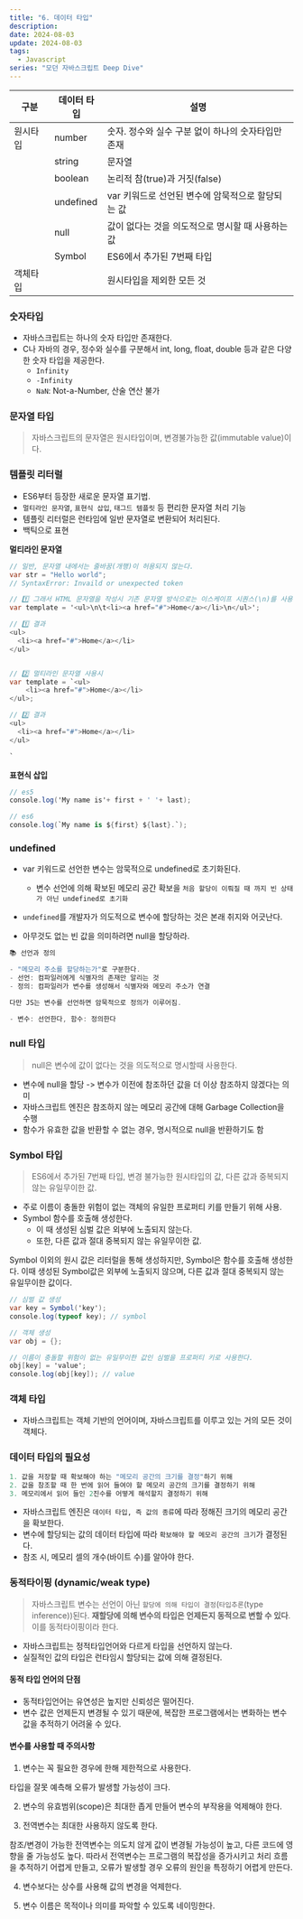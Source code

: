 ```yaml
---
title: "6. 데이터 타입"
description:
date: 2024-08-03
update: 2024-08-03
tags:
  - Javascript
series: "모던 자바스크립트 Deep Dive"
---
```


| 구분     | 데이터 타입 | 설명                                               |
| -------- | ----------- | -------------------------------------------------- |
| 원시타입 | number      | 숫자. 정수와 실수 구분 없이 하나의 숫자타입만 존재 |
|          | string      | 문자열                                             |
|          | boolean     | 논리적 참(true)과 거짓(false)                      |
|          | undefined   | var 키워드로 선언된 변수에 암묵적으로 할당되는 값  |
|          | null        | 값이 없다는 것을 의도적으로 명시할 때 사용하는 값  |
|          | Symbol      | ES6에서 추가된 7번째 타입                          |
| 객체타입 |             | 원시타입을 제외한 모든 것                          |

### 숫자타입

- 자바스크립트는 하나의 숫자 타입만 존재한다.
- C나 자바의 경우, 정수와 실수를 구분해서 int, long, float, double 등과 같은 다양한 숫자 타입을 제공한다.
  - `Infinity`
  - `-Infinity`
  - `NaN`: Not-a-Number, 산술 연산 불가

### 문자열 타입

> 자바스크립트의 문자열은 원시타입이며, 변경불가능한 값(immutable value)이다.

### 템플릿 리터럴

- ES6부터 등장한 새로운 문자열 표기법.
- `멀티라인 문자열`, `표현식 삽입`, `태그드 템플릿` 등 편리한 문자열 처리 기능
- 템플릿 리터럴은 런타임에 일반 문자열로 변환되어 처리된다.
- 백틱으로 표현

**멀티라인 문자열**

```cs
// 일반, 문자열 내에서는 줄바꿈(개행)이 허용되지 않는다.
var str = "Hello world";
// SyntaxError: Invaild or unexpected token

// 1️⃣ 그래서 HTML 문자열을 작성시 기존 문자열 방식으로는 이스케이프 시퀀스(\n)를 사용해야 한다.
var template = '<ul>\n\t<li><a href="#">Home</a></li>\n</ul>';

// 1️⃣ 결과
<ul>
  <li><a href="#">Home</a></li>
</ul>


// 2️⃣ 멀티라인 문자열 사용시
var template = `<ul>
	<li><a href="#">Home</a></li>
</ul>;

// 2️⃣ 결과
<ul>
  <li><a href="#">Home</a></li>
</ul>

`
```

**표현식 삽입**

```cs
// es5
console.log('My name is'+ first + ' '+ last);
```

```cs
// es6
console.log(`My name is ${first} ${last}.`);
```

### undefined

- var 키워드로 선언한 변수는 암묵적으로 undefined로 초기화된다.

  - 변수 선언에 의해 확보된 메모리 공간 확보을 `처음 할당이 이뤄질 때 까지 빈 상태가 아닌 undefined로 초기화`

- `undefined`를 개발자가 의도적으로 변수에 할당하는 것은 본래 취지와 어긋난다.
- 아무것도 없는 빈 값을 의미하려면 null을 할당하라.

```cs
📚 선언과 정의

- "메모리 주소를 할당하는가"로 구분한다.
- 선언: 컴파일러에게 식별자의 존재만 알리는 것
- 정의: 컴파일러가 변수를 생성해서 식별자와 메모리 주소가 연결

다만 JS는 변수를 선언하면 암묵적으로 정의가 이루어짐.

- 변수: 선언한다, 함수: 정의한다
```

### null 타입

> null은 변수에 값이 없다는 것을 의도적으로 명시할때 사용한다.

- 변수에 null을 할당 -> 변수가 이전에 참조하던 값을 더 이상 참조하지 않겠다는 의미
- 자바스크립트 엔진은 참조하지 않는 메모리 공간에 대해 Garbage Collection을 수행
- 함수가 유효한 값을 반환할 수 없는 경우, 명시적으로 null을 반환하기도 함

### Symbol 타입

> ES6에서 추가된 7번째 타입, 변경 불가능한 원시타입의 값, 다른 값과 중복되지 않는 유일무이한 값.

- 주로 이름이 충돌한 위험이 없는 객체의 유일한 프로퍼티 키를 만들기 위해 사용.
- Symbol 함수를 호출해 생성한다.
  - 이 때 생성된 심벌 값은 외부에 노출되지 않는다.
  - 또한, 다른 값과 절대 중복되지 않는 유일무이한 값.

Symbol 이외의 원시 값은 리터럴을 통해 생성하지만, Symbol은 함수를 호출해 생성한다.
이때 생성된 Symbol값은 외부에 노출되지 않으며, 다른 값과 절대 중복되지 않는 유일무이한 값이다.

```cs
// 심벌 값 생성
var key = Symbol('key');
console.log(typeof key); // symbol

// 객체 생성
var obj = {};

// 이름이 충돌할 위험이 없는 유일무이한 값인 심벌을 프로퍼티 키로 사용한다.
obj[key] = 'value';
console.log(obj[key]); // value
```

### 객체 타입

- 자바스크립트는 객체 기반의 언어이며, 자바스크립트를 이루고 있는 거의 모든 것이 객체다.

### 데이터 타입의 필요성

```c
1. 값을 저장할 때 확보해야 하는 "메모리 공간의 크기를 결정"하기 위해
2. 값을 참조할 때 한 번에 읽어 들여야 할 메모리 공간의 크기를 결정하기 위해
3. 메모리에서 읽어 들인 2진수를 어떻게 해석할지 결정하기 위해
```

- 자바스크립트 엔진은 `데이터 타입, 즉 값의 종류`에 따라 정해진 크기의 메모리 공간을 확보한다.
- 변수에 할당되는 값의 데이터 타입에 따라 `확보해야 할 메모리 공간의 크기`가 결정된다.
- 참조 시, 메모리 셀의 개수(바이트 수)를 알아야 한다.

### 동적타이핑 (dynamic/weak type)

> 자바스크립트 변수는 선언이 아닌 `할당에 의해 타입이 결정`(`타입추론`(type inference))된다. **재할당에 의해 변수의 타입은 언제든지 동적으로 변할 수 있다**. 이를 동적타이핑이라 한다.

- 자바스크립트는 정적타입언어와 다르게 타입을 선언하지 않는다.
- 실질적인 값의 타입은 런타임시 할당되는 값에 의해 결정된다.

#### 동적 타입 언어의 단점

- 동적타입언어는 유연성은 높지만 신뢰성은 떨어진다.
- 변수 값은 언제든지 변경될 수 있기 때문에, 복잡한 프로그램에서는 변화하는 변수 값을 추적하기 어려울 수 있다.

#### 변수를 사용할 때 주의사항

1. 변수는 꼭 필요한 경우에 한해 제한적으로 사용한다.

타입을 잘못 예측해 오류가 발생할 가능성이 크다.

2. 변수의 유효범위(scope)은 최대한 좁게 만들어 변수의 부작용을 억제해야 한다.

3. 전역변수는 최대한 사용하지 않도록 한다.

참조/변경이 가능한 전역변수는 의도치 않게 값이 변경될 가능성이 높고, 다른 코드에 영향을 줄 가능성도 높다.
따라서 전역변수는 프로그램의 복잡성을 증가시키고 처리 흐름을 추적하기 어렵게 만들고, 오류가 발생할 경우 오류의 원인을 특정하기 어렵게 만든다.

4. 변수보다는 상수를 사용해 값의 변경을 억제한다.

5. 변수 이름은 목적이나 의미를 파악할 수 있도록 네이밍한다.
